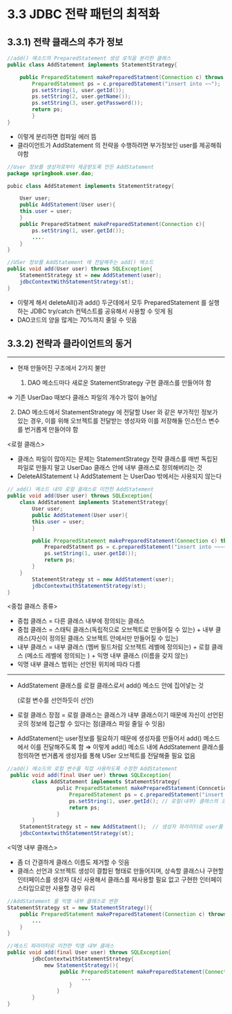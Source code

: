 # 3.3 JDBC 전략 패턴의 최적화

## 3.3.1) 전략 클래스의 추가 정보

```java
//add() 메소드의 PreparedStatement 생성 로직을 분리한 클래스
public class AddStatement implements StatementStrategy{

	public PreparedStatement makePreparedStatment(Connection c) throws SQLException {
		PreparedStatement ps = c.preparedStatement("insert into ~~");
		ps.setString(1, user.getId());
		ps.setString(2, user.getName());
		ps.setString(3, user.getPassword());
		return ps;
		}
}
```

- 이렇게 분리하면 컴파일 에러 뜸
- 클라이언트가 AddStatement 의 전략을 수행하려면 부가정보인 user를 제공해줘야함

```java
//User 정보를 생성자로부터 제공받도록 만든 AddStatement
package springbook.user.dao;

pubic class AddStatement implements StatementStrategy{

	User user;
	public AddStatement(User user){
	this.user = user;
	}
	public PreparedStatment makePreparedStatement(Connection c){
		ps.setString(1, user.getId());
		....
	}
}
```

```java
//USer 정보를 AddStatement 에 전달해주는 add() 메소드
public void add(User user) throws SQLException{
	StatementStrategy st = new AddStatement(user);
	jdbcContextWithStatementStrategy(st);
}
```

- 이렇게 해서 deleteAll()과 add() 두군데에서 모두 PreparedStatement 를 실행하는 JDBC try/catch 컨텍스트를 공유해서 사용할 수 잇게 됨
- DAO코드의 양을 많게는 70%까지 줄일 수 잇음

## 3.3.2) 전략과 클라이언트의 동거

---

- 현재 만들어진 구조에서 2가지 불만

   1) DAO 메소드마다 새로운 StatementStrategy 구현 클래스를 만들어야 함

⇒ 기존 UserDao 때보다 클래스 파일의 개수가 많이 늘어남

   2) DAO  메소드에서 StatementStrategy 에 전달할 User 와 같은 부가적인 정보가 있는 경우, 이를 위해 오브젝트를 전달받는 생성자와 이를 저장해둘 인스턴스 변수를 번거롭게 만들어야 함

<로컬 클래스>

- 클래스 파일이 많아지는 문제는 StatementStrategy 전략 클래스를 매번 독립된 파일로 만들지 말고 UserDao  클래스 안에 내부 클래스로 정의해버리는 것
- DeleteAllStatement 나 AddStatement 는 UserDao 밖에서는 사용되지 않는다

```java
// add() 메소드 내의 로컬 클래스로 이전한 AddStatement
public void add(User user) throws SQLException{
	class AddStatement implements StatementStrategy{
		User user;
		public AddStatement(User user){
		this.user = user;
		}

		public PreparedStatement makePreparedStatement(Connection c) throws SQLException{
			PreparedStatment ps = c.preparedStatement("insert into ~~~~");
			ps.setString(1, user.getId());
			return ps;
		}
	}
		StatementStrategy st = new AddStatement(user);
		jdbcContextwithStatementStrategy(st);
}
```

<중첩 클래스 종류>

- 중첩 클래스 = 다른 클래스 내부에 정의되는 클래스
- 중첩 클래스 = 스태틱 클래스(독립적으로 오브젝트로 만들어질 수 있는) 
                   + 내부 클래스(자신이 정의된 클래스 오브젝트 안에서만 만들어질 수 있는)
- 내부 클래스 = 내부 클래스 (멤버 필드처럼 오브젝트 레벨에 정의되는)
                     + 로컬 클래스 (메소드 레벨에 정의되는 )
                     + 익명 내부 클래스 (이름을 갖지 않는)
- 익명 내부 클래스 범위는 선언된 위치에 따라 다름

---

- AddStatement 클래스를 로컬 클래스로서 add() 메소드 안에 집어넣는 것

    (로컬 변수를 선언하듯이 선언)

- 로컬 클래스 장점 = 로컬 클래스는 클래스가 내부 클래스이기 때문에 자신이 선언된 곳의 정보에 접근할 수 있다는 점(클래스 파일 줄일 수 잇음)
- AddStatement는 user정보를 필요하기 때문에 생성자를 만들어서 add() 메소드에서 이를 전달해주도록 함 ⇒ 이렇게 add() 메소드 내에 AddStatement 클래스를 정의하면 번거롭게 생성자를 통해 USer 오브젝트를 전달해줄 필요 없음

```java
//add() 메소드의 로컬 변수를 직접 사용하도록 수정한 AddStatement
 public void add(final User uer) throws SQLException{
		class AddStatement implements StatementStrategy{
				pulic PreparedStatement makePreparedStatement(Conncetion c) throws SQLException{
					PreparedStatement ps = c.preparedStatement("insert into ~~~~");
					ps.setString(1, user.getId(); // 로컬(내부) 클래스의 코드에서 외부의 메소드 로컬 변수에 직접 접근할 수 잇음
					return ps;
				}
		}
	StatementStrategy st = new AddStatment();  // 생성자 파라미터로 user를 전달하지 않아도 됨
	jdbcContextwithStatementStrategy(st);

```

<익명 내부 클래스>

- 좀 더 간결하게 클래스 이름도 제거할 수 잇음
- 클래스 선언과 오브젝트 생성이 결합된 형태로 만들어지며, 상속할 클래스나 구현할 인터페이스를 생성자 대신 사용해서 클래스를 재사용할 필요 없고 구현한 인터페이스타입으로만 사용할 경우 유리

```java
//AddStatement 를 익명 내부 클래스로 변환
StatementStrategy st = new StatementStrategy(){
	public PreparedStatement makePreparedStatement(Connection c) throws SQLException{
		...
	}
}

//메소드 파라미터로 이전한 익명 내부 클래스
public void add(final User user) throws SQLException{
		jdbcContextwithStatementStrategy{
			mew StatementStrategy(){
				 public PreparedStatement makePreparedStatement(Connection c) throws SQLException{
						...
					}
				}
		}
}
```

